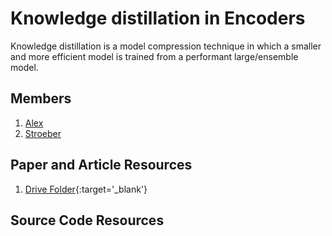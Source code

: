 # Knowledge distillation in Encoders

Knowledge distillation is a model compression technique in which a smaller and more efficient model is trained from a performant large/ensemble model.

## Members
1. [Alex](https://github.com/alexsnow348)
2. [Stroeber](https://github.com/Stroeber)

## Paper and Article Resources
1. [Drive Folder](https://drive.google.com/drive/folders/1HIyQyMKAGG8HS33Sl6IZQJ8RiNRtOjle){:target='_blank'}

## Source Code Resources
